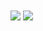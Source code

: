   <img align="center" src="https://github-readme-stats.vercel.app/api/top-langs/?username=daedalus1215" />
  <img align="center" src="https://github-readme-stats.vercel.app/api?username=daedalus1215&show_icons=true" />



<!--
**daedalus1215/daedalus1215** is a ✨ _special_ ✨ repository because its `README.md` (this file) appears on your GitHub profile.

Here are some ideas to get you started:

- 🔭 I’m currently working on ...
- 🌱 I’m currently learning ...
- 👯 I’m looking to collaborate on ...
- 🤔 I’m looking for help with ...
- 💬 Ask me about ...
- 📫 How to reach me: ...
- 😄 Pronouns: ...
- ⚡ Fun fact: ...
-->
